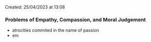Created: 25/04/2023 at 13:08

### Problems of Empathy, Compassion, and Moral Judgement
- atrocities commited in the name of passion
- em